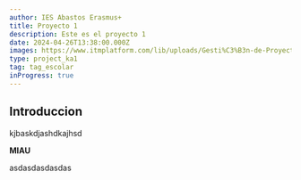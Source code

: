 ```yaml
---
author: IES Abastos Erasmus+
title: Proyecto 1
description: Este es el proyecto 1
date: 2024-04-26T13:38:00.000Z
images: https://www.itmplatform.com/lib/uploads/Gesti%C3%B3n-de-Proyectos-5-Requisitos-del-%C3%89xito-300x199.png
type: project_ka1
tag: tag_escolar
inProgress: true
---
```


## Introduccion

kjbaskdjashdkajhsd

**MIAU**

asdasdasdasdas
